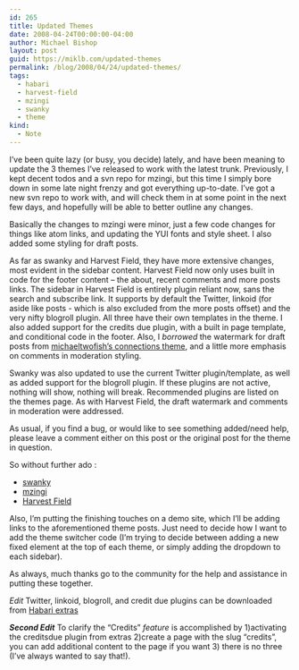 ```yaml
---
id: 265
title: Updated Themes
date: 2008-04-24T00:00:00-04:00
author: Michael Bishop
layout: post
guid: https://miklb.com/updated-themes
permalink: /blog/2008/04/24/updated-themes/
tags:
  - habari
  - harvest-field
  - mzingi
  - swanky
  - theme
kind:
  - Note
---
```

<p>I’ve been quite lazy (or busy, you decide) lately, and have been meaning to update the 3 themes I’ve released to work with the latest trunk.  Previously, I kept decent todos and a svn repo for mzingi, but this time I simply bore down in some late night frenzy and got everything up-to-date.  I’ve got a new svn repo to work with, and will check them in at some point in the next few days, and hopefully will be able to better outline any changes.</p>

<p>Basically the changes to mzingi were minor, just a few code changes for things like atom links, and updating the YUI fonts and style sheet.  I also added some styling for draft posts.</p>

<p>As far as swanky and Harvest Field, they have more extensive changes, most evident in the sidebar content.  Harvest Field now only uses built in code for the footer content – the about, recent comments and more posts links.  The sidebar in Harvest Field is entirely plugin reliant now, sans the search and subscribe link.  It supports by default the Twitter, linkoid (for aside like posts - which is also excluded from the more posts offset) and the very nifty blogroll plugin.  All three have their own templates in the theme.  I also added support for the credits due plugin, with a built in page template, and conditional code in the footer.  Also, I <em>borrowed</em> the watermark for draft posts from <a href="http://twofishcreative.com/michael/blog/connections">michaeltwofish’s connections theme</a>, and a little more emphasis on comments in moderation styling.</p>

<p>Swanky was also updated to use the current Twitter plugin/template, as well as added support for the blogroll plugin.  If these plugins are not active, nothing will show, nothing will break.  Recommended plugins are listed on the themes page.  As with Harvest Field, the draft watermark and comments in moderation were addressed.</p>

<p>As usual, if you find a bug, or would like to see something added/need help, please leave a comment either on this post or the original post for the theme in question.</p>

<p>So without further ado :</p>
<ul>
<li><a href="http://miklb.com/swanky-theme">swanky</a></li>
<li><a href="http://miklb.com/mzingi">mzingi</a></li>
<li><a href="http://miklb.com/harvest-field-a-new-habari-theme">Harvest Field</a></li>
</ul>
<p>Also, I’m putting the finishing touches on a demo site, which I’ll be adding links to the aforementioned theme posts.  Just need to decide how I want to add the theme switcher code (I’m trying to decide between adding a new fixed element at the top of each theme, or simply adding the dropdown to each sidebar).</p>

<p>As always, much thanks go to the community for the help and assistance in putting these together.</p>

<p><em>Edit</em> Twitter, linkoid, blogroll, and credit due plugins can be downloaded from <a href="http://www.habariproject.org/dist/plugins/">Habari extras</a></p>

<p><em><strong>Second Edit</strong></em> To clarify the “Credits” <em>feature</em> is accomplished by 1)activating the creditsdue plugin from extras 2)create a page with the slug “credits”, you can add additional content to the page if you want 3) there is no three (I’ve always wanted to say that!).</p>
